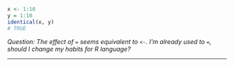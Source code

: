 ```r
x <- 1:10
y = 1:10
identical(x, y)
# TRUE
```
_Question: The effect of `=` seems equivalent to `<-`. I'm already used to `=`, should I change my habits for R language?_

---

